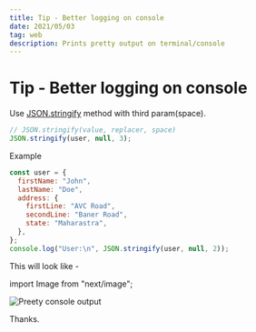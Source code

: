 ```yaml
---
title: Tip - Better logging on console
date: 2021/05/03
tag: web
description: Prints pretty output on terminal/console
---
```


# Tip - Better logging on console

Use [JSON.stringify](https://developer.mozilla.org/en-US/docs/Web/JavaScript/Reference/Global_Objects/JSON/stringify) method with third param(space).

```js
// JSON.stringify(value, replacer, space)
JSON.stringify(user, null, 3);
```

Example

```js
const user = {
  firstName: "John",
  lastName: "Doe",
  address: {
    firstLine: "AVC Road",
    secondLine: "Baner Road",
    state: "Maharastra",
  },
};
console.log("User:\n", JSON.stringify(user, null, 2));
```

This will look like -

import Image from "next/image";

<Image
  src="/images/preety-print.jpeg"
  alt="Preety console output"
  width={369}
  height={268}
  quality={100}
  className="next-image"
/>

Thanks.
